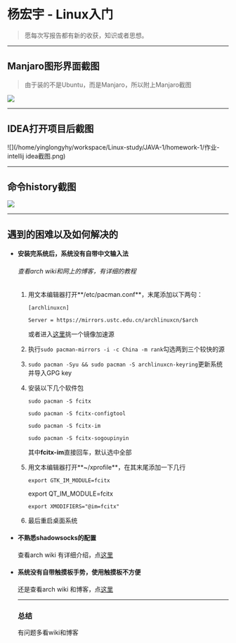 # 杨宏宇 - Linux入门

> 愿每次写报告都有新的收获，知识或者思想。

------

## Manjaro图形界面截图

> 由于装的不是Ubuntu，而是Manjaro，所以附上Manjaro截图
>



![](/home/yinglongyhy/workspace/Linux-study/JAVA-1/homework-1/作业-桌面截图.png)

------

## IDEA打开项目后截图

![](/home/yinglongyhy/workspace/Linux-study/JAVA-1/homework-1/作业-intellij idea截图.png)

------

## 命令history截图

![](/home/yinglongyhy/workspace/Linux-study/JAVA-1/homework-1/作业-history.png)

------

## 遇到的困难以及如何解决的

- #### 安装完系统后，系统没有自带中文输入法

  ###### 查看arch wiki和网上的博客，有详细的教程

  1. 用文本编辑器打开**/etc/pacman.conf**，末尾添加以下两句：

     `[archlinuxcn]` 

     `Server = https://mirrors.ustc.edu.cn/archlinuxcn/$arch`

     或者进入[这里](https://github.com/archlinuxcn/mirrorlist-repo)挑一个镜像加速源

  2. 执行`sudo pacman-mirrors -i -c China -m rank`勾选两到三个较快的源

  3. `sudo pacman -Syu && sudo pacman -S archlinuxcn-keyring`更新系统并导入GPG key

  4. 安装以下几个软件包

     `sudo pacman -S fcitx`

     `sudo pacman -S fcitx-configtool`

     `sudo pacman -S fcitx-im`

     `sudo pacman -S fcitx-sogoupinyin`

     其中**fcitx-im**直接回车，默认选中全部

  5. 用文本编辑器打开**~/xprofile**，在其末尾添加一下几行

     `export GTK_IM_MODULE=fcitx` 

     export QT_IM_MODULE=fcitx 

     `export XMODIFIERS="@im=fcitx"`

  6. 最后重启桌面系统

- #### 不熟悉shadowsocks的配置

  查看arch wiki 有详细介绍，点[这里](https://wiki.archlinux.org/index.php/Shadowsocks_(%E7%AE%80%E4%BD%93%E4%B8%AD%E6%96%87)#.E5.91.BD.E4.BB.A4.E8.A1.8C)

- #### 系统没有自带触摸板手势，使用触摸板不方便

  还是查看arch wiki 和博客，点[这里](https://wiki.archlinux.org/index.php/Libinput)

  ------

  ### 总结

  有问题多看wiki和博客

